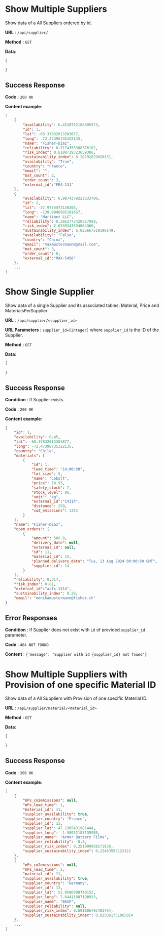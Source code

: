 # Show Multiple Suppliers

Show data of a All Suppliers ordered by id.

**URL** : `/api/supplier/`

**Method** : `GET`

**Data**: 

```json
{
    
}
```

## Success Response

**Code** : `200 OK`

**Content example**:

```json
[
    {
        "availability": 0.4520782188395973,
        "id": 1,
        "lat": -68.37832013303877,
        "long": -72.47398735322135,
        "name": "Fisher-Diaz",
        "reliability": 0.3174353388376102,
        "risk_index": 0.8108719323659386,
        "sustainability_index": 8.28791629020131,
        "availability": "True",
        "country": "France",
        "email": "",
        "mat_count": 2,
        "order_count": 3,
        "external_id":"FRA-131"
    },
    {
        "availability": 0.9874379222633706,
        "id": 2,
        "lat": -37.9774473130205,
        "long": -139.9946895181667,
        "name": "Martinez LLC",
        "reliability": 0.3862772420817989,
        "risk_index": 2.6539343594064366,
        "sustainability_index": 6.025667519196149,
        "availability": "False",
        "country": "China",
        "email": "maxmustermann@gmail.com",
        "mat_count": 3,
        "order_count": 0,
        "external_id":"MAX-5456"
    },
    ...
]
```

# Show Single Supplier

Show data of a single Supplier and its associated tables: Material, Price and MaterialsPerSupplier 

**URL** : `/api/supplier/<supplier_id>`

**URL Parameters** : `supplier_id=[integer]` where `supplier_id` is the ID of the Supplier.

**Method** : `GET`

**Data**: 

```json
{
    
}
```

## Success Response

**Condition** : If Supplier exists.

**Code** : `200 OK`

**Content example**:

```json
{
    "id": 1,
    "availability": 0.45,
    "lat": -68.37832013303877,
    "long": -72.47398735322135,
    "country": "Chile",
    "materials": [
        {
            "id": 1,
            "lead_time": "14:00:00",
            "lot_size": 9,
            "name": "Cobalt",
            "price": 10.95,
            "safety_stock": 7,
            "stock_level": 86,
            "unit": "kg",
            "external_id":"14114",
            "distance": 250,
            "co2_emissions": 1313
        }
    ],
    "name": "Fisher-Diaz",
    "open_orders": [
        {
            "amount": 500.0,
            "delivery_date": null,
            "external_id": null,
            "id": 11,
            "material_id": 15,
            "planned_delivery_date": "Tue, 13 Aug 2024 00:00:00 GMT",
            "supplier_id": 14
        }
    ],
    "reliability": 0.317,
    "risk_index": 0.81,
    "external_id":"aafs-1314",
    "sustainability_index": 8.28,
    "email": "monikamustermann@fisher.ch"
}
```

## Error Responses

**Condition** : If Supplier does not exist with `id` of provided `supplier_id` parameter.

**Code** : `404 NOT FOUND`

**Content** : `{'message': 'Supplier with id {supplier_id} not found'}`

# Show Multiple Suppliers with Provision of one specific Material ID

Show data of a All Suppliers with Provision of one specific Material ID.

**URL** : `/api/supplier/material/<material_id>`

**Method** : `GET`

**Data**: 

```json
{
    
}
```

## Success Response

**Code** : `200 OK`

**Content example**:

```json
[
    {
        "mPs_co2emissions": null,
        "mPs_lead_time": 1,
        "material_id": 11,
        "supplier_availability": true,
        "supplier_country": "France",
        "supplier_id": 12,
        "supplier_lat": 47.1985431981444,
        "supplier_long": -1.58932183135905,
        "supplier_name": "Armor Battery Films",
        "supplier_reliability": -0.3,
        "supplier_risk_index": 0.251099950171836,
        "supplier_sustainability_index": 0.22483555123122
    },
    {
        "mPs_co2emissions": null,
        "mPs_lead_time": 2,
        "material_id": 11,
        "supplier_availability": true,
        "supplier_country": "Germany",
        "supplier_id": 13,
        "supplier_lat": 52.0506998740152,
        "supplier_long": 7.64411887190933,
        "supplier_name": "BASF",
        "supplier_reliability": null,
        "supplier_risk_index": 0.691806793403764,
        "supplier_sustainability_index": 0.825091751085014
    },
    ...
]
```
